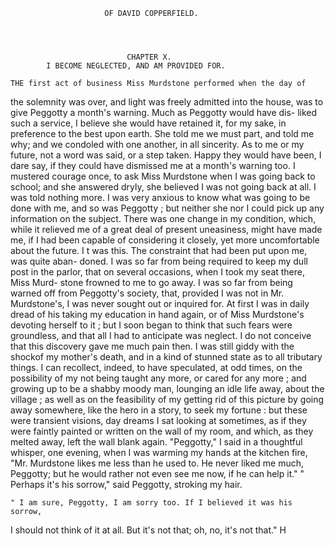                          OF DAVID COPPERFIELD.




                              CHAPTER X.
            I BECOME NEGLECTED, AND AM PROVIDED FOR.

    THE first act of business Miss Murdstone performed when the day of
the solemnity was over, and light was freely admitted into the house, was
to give Peggotty a month's warning. Much as Peggotty would have dis-
liked such a service, I believe she would have retained it, for my sake, in
preference to the best upon earth. She told me we must part, and told
me why; and we condoled with one another, in all sincerity.
    As to me or my future, not a word was said, or a step taken. Happy
they would have been, I dare say, if they could have dismissed me at a
month's warning too. I mustered courage once, to ask Miss Murdstone
when I was going back to school; and she answered dryly, she believed I
was not going back at all. I was told nothing more. I was very anxious
to know what was going to be done with me, and so was Peggotty ; but
neither she nor I could pick up any information on the subject.
    There was one change in my condition, which, while it relieved me of a
great deal of present uneasiness, might have made me, if I had been
capable of considering it closely, yet more uncomfortable about the future.
I t was this. The constraint that had been put upon me, was quite aban-
doned. I was so far from being required to keep my dull post in the
parlor, that on several occasions, when I took my seat there, Miss Murd-
stone frowned to me to go away. I was so far from being warned off
from Peggotty's society, that, provided I was not in Mr. Murdstone's, I
was never sought out or inquired for. At first I was in daily dread of
his taking my education in hand again, or of Miss Murdstone's devoting
herself to it ; but I soon began to think that such fears were groundless,
and that all I had to anticipate was neglect.
    I do not conceive that this discovery gave me much pain then. I was
still giddy with the shockof my mother's death, and in a kind of stunned
state as to all tributary things. I can recollect, indeed, to have speculated,
at odd times, on the possibility of my not being taught any more, or cared
for any more ; and growing up to be a shabby moody man, lounging an
idle life away, about the village ; as well as on the feasibility of my getting
rid of this picture by going away somewhere, like the hero in a story,
to seek my fortune : but these were transient visions, day dreams I sat
looking at sometimes, as if they were faintly painted or written on the
wall of my room, and which, as they melted away, left the wall blank
again.
    "Peggotty," I said in a thoughtful whisper, one evening, when I was
warming my hands at the kitchen fire, "Mr. Murdstone likes me less than
he used to. He never liked me much, Peggotty; but he would rather not
even see me now, if he can help it."
    " Perhaps it's his sorrow," said Peggotty, stroking my hair.

    " I am sure, Peggotty, I am sorry too. If I believed it was his sorrow,
I should not think of it at all. But it's not that; oh, no, it's not that."
                                                                 H
